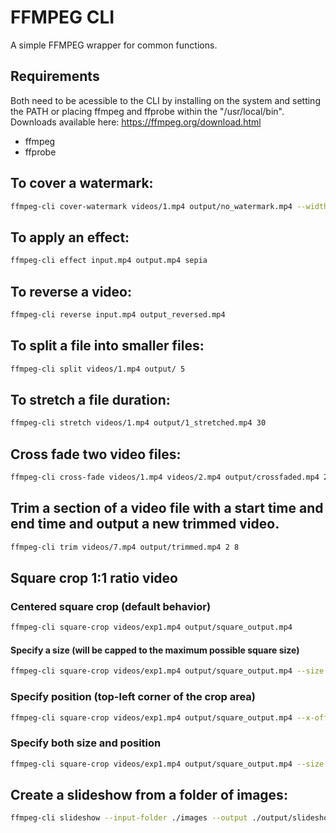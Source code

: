 # FFMPEG CLI 

A simple FFMPEG wrapper for common functions. 

## Requirements
Both need to be acessible to the CLI by installing on the system and setting the PATH or placing ffmpeg and ffprobe within the "/usr/local/bin".
Downloads available here: https://ffmpeg.org/download.html
- ffmpeg
- ffprobe

## To cover a watermark:
```sh
ffmpeg-cli cover-watermark videos/1.mp4 output/no_watermark.mp4 --width 110 --height 105 --x 1170 --y 535 --shape rectangle --color "#000000"
```

## To apply an effect:
```sh
ffmpeg-cli effect input.mp4 output.mp4 sepia
```

## To reverse a video:
```sh
ffmpeg-cli reverse input.mp4 output_reversed.mp4
```

## To split a file into smaller files:
```sh
ffmpeg-cli split videos/1.mp4 output/ 5
```

## To stretch a file duration:
```sh
ffmpeg-cli stretch videos/1.mp4 output/1_stretched.mp4 30
```

## Cross fade two video files:
```sh
ffmpeg-cli cross-fade videos/1.mp4 videos/2.mp4 output/crossfaded.mp4 2
```

## Trim a section of a video file with a start time and end time and output a new trimmed video.
```sh
ffmpeg-cli trim videos/7.mp4 output/trimmed.mp4 2 8
```

## Square crop 1:1 ratio video
### Centered square crop (default behavior)
```sh
ffmpeg-cli square-crop videos/exp1.mp4 output/square_output.mp4
```

#### Specify a size (will be capped to the maximum possible square size)
```sh
ffmpeg-cli square-crop videos/exp1.mp4 output/square_output.mp4 --size 800
```

### Specify position (top-left corner of the crop area)
```sh
ffmpeg-cli square-crop videos/exp1.mp4 output/square_output.mp4 --x-offset 100 --y-offset 50
```

### Specify both size and position
```sh
ffmpeg-cli square-crop videos/exp1.mp4 output/square_output.mp4 --size 500 --x-offset 100 --y-offset 50
```

## Create a slideshow from a folder of images:
```sh
ffmpeg-cli slideshow --input-folder ./images --output ./output/slideshow.mp4 --duration 360
```